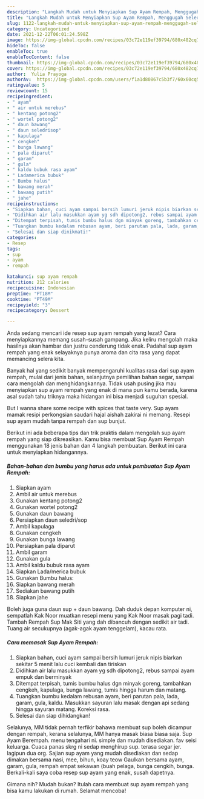 ```yaml
---
description: "Langkah Mudah untuk Menyiapkan Sup Ayam Rempah, Menggugah Selera"
title: "Langkah Mudah untuk Menyiapkan Sup Ayam Rempah, Menggugah Selera"
slug: 1122-langkah-mudah-untuk-menyiapkan-sup-ayam-rempah-menggugah-selera
category: Uncategorized
date: 2021-12-22T06:01:24.598Z
image: https://img-global.cpcdn.com/recipes/03c72e119ef39794/680x482cq70/sup-ayam-rempah-foto-resep-utama.jpg
hideToc: false
enableToc: true
enableTocContent: false
thumbnail: https://img-global.cpcdn.com/recipes/03c72e119ef39794/680x482cq70/sup-ayam-rempah-foto-resep-utama.jpg
cover: https://img-global.cpcdn.com/recipes/03c72e119ef39794/680x482cq70/sup-ayam-rempah-foto-resep-utama.jpg
author:  Yulia Prayoga
authorAv:  https://img-global.cpcdn.com/users/f1a1d80867c5b3f7/60x60cq50/avatar.jpg
ratingvalue: 5
reviewcount: 15
recipeingredient:
- " ayam"
- " air untuk merebus"
- " kentang potong2"
- " wortel potong2"
- " daun bawang"
- " daun seledrisop"
- " kapulaga"
- " cengkeh"
- " bunga lawang"
- " pala diparut"
- " garam"
- " gula"
- " kaldu bubuk rasa ayam"
- " Ladamerica bubuk"
- " Bumbu halus"
- " bawang merah"
- " bawang putih"
- " jahe"
recipeinstructions:
- "Siapkan bahan, cuci ayam sampai bersih lumuri jeruk nipis biarkan sekitar 5 menit lalu cuci kembali dan tiriskan"
- "Didihkan air lalu masukkan ayam yg sdh dipotong2, rebus sampai ayam empuk dan berminyak"
- "Ditempat terpisah, tumis bumbu halus dgn minyak goreng, tambahkan cengkeh, kapulaga, bunga lawang, tumis hingga harum dan matang."
- "Tuangkan bumbu kedalam rebusan ayam, beri parutan pala, lada, garam, gula, kaldu. Masukkan sayuran lalu masak dengan api sedang hingga sayuran matang. Koreksi rasa."
- "Selesai dan siap dinikmati!"
categories:
- Resep
tags:
- sup
- ayam
- rempah

katakunci: sup ayam rempah 
nutrition: 212 calories
recipecuisine: Indonesian
preptime: "PT18M"
cooktime: "PT49M"
recipeyield: "3"
recipecategory: Dessert

---
```



Anda sedang mencari ide resep sup ayam rempah yang lezat? Cara menyiapkannya memang susah-susah gampang. Jika keliru mengolah maka hasilnya akan hambar dan justru cenderung tidak enak. Padahal sup ayam rempah yang enak selayaknya punya aroma dan cita rasa yang dapat memancing selera kita.


Banyak hal yang sedikit banyak mempengaruhi kualitas rasa dari sup ayam rempah, mulai dari jenis bahan, selanjutnya pemilihan bahan segar, sampai cara mengolah dan menghidangkannya. Tidak usah pusing jika mau menyiapkan sup ayam rempah yang enak di mana pun kamu berada, karena asal sudah tahu triknya maka hidangan ini bisa menjadi suguhan spesial.

But I wanna share some recipe with spices that taste very. Sup ayam mamak resipi perkongsian saudari hajal aishah zakirai ni memang. Resepi sup ayam mudah tanpa rempah dan sup bunjut.


Berikut ini ada beberapa tips dan trik praktis dalam mengolah sup ayam rempah yang siap dikreasikan. Kamu bisa membuat Sup Ayam Rempah menggunakan 18 jenis bahan dan 4 langkah pembuatan. Berikut ini cara untuk menyiapkan hidangannya.

<!--inarticleads1-->

##### Bahan-bahan dan bumbu yang harus ada untuk pembuatan Sup Ayam Rempah:

1. Siapkan  ayam
1. Ambil  air untuk merebus
1. Gunakan  kentang potong2
1. Gunakan  wortel potong2
1. Gunakan  daun bawang
1. Persiapkan  daun seledri/sop
1. Ambil  kapulaga
1. Gunakan  cengkeh
1. Gunakan  bunga lawang
1. Persiapkan  pala diparut
1. Ambil  garam
1. Gunakan  gula
1. Ambil  kaldu bubuk rasa ayam
1. Siapkan  Lada/merica bubuk
1. Gunakan  Bumbu halus:
1. Siapkan  bawang merah
1. Sediakan  bawang putih
1. Siapkan  jahe


Boleh juga guna daun sup + daun bawang. Dah duduk depan komputer ni, sempatlah Kak Noor muatkan resepi menu yang Kak Noor masak pagi tadi. Tambah Rempah Sup Mak Siti yang dah dibancuh dengan sedikit air tadi. Tuang air secukupnya (agak-agak ayam tenggelam), kacau rata. 

<!--inarticleads2-->

##### Cara memasak Sup Ayam Rempah:

1. Siapkan bahan, cuci ayam sampai bersih lumuri jeruk nipis biarkan sekitar 5 menit lalu cuci kembali dan tiriskan
1. Didihkan air lalu masukkan ayam yg sdh dipotong2, rebus sampai ayam empuk dan berminyak
1. Ditempat terpisah, tumis bumbu halus dgn minyak goreng, tambahkan cengkeh, kapulaga, bunga lawang, tumis hingga harum dan matang.
1. Tuangkan bumbu kedalam rebusan ayam, beri parutan pala, lada, garam, gula, kaldu. Masukkan sayuran lalu masak dengan api sedang hingga sayuran matang. Koreksi rasa.
1. Selesai dan siap dihidangkan!

Selalunya, MM tidak pernah terfikir bahawa membuat sup boleh dicampur dengan rempah, kerana selalunya, MM hanya masak biasa biasa saja. Sup Ayam Berempah. menu tengahari ni. simple dan mudah disediakan. fav seisi keluarga. Cuaca panas skrg ni sedap menghirup sup. terasa segar jer. lagipun dua org. Sajian sup ayam yang mudah disediakan dan sedap dimakan bersama nasi, mee, bihun, koay teow Gaulkan bersama ayam, garam, gula, rempah empat sekawan (buah pelaga, bunga cengkih, bunga. Berkali-kali saya coba resep sup ayam yang enak, susah dapetnya. 

Gimana nih? Mudah bukan? Itulah cara membuat sup ayam rempah yang bisa kamu lakukan di rumah. Selamat mencoba!
